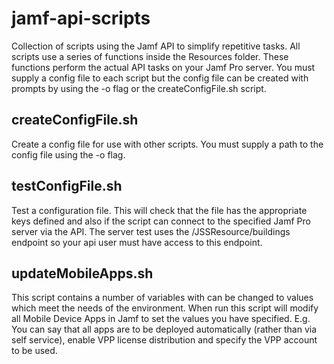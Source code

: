 # jamf-api-scripts

Collection of scripts using the Jamf API to simplify repetitive tasks. All scripts use a series of functions inside the Resources folder. These functions perform the actual API tasks on your Jamf Pro server. You must supply a config file to each script but the config file can be created with prompts by using the -o flag or the createConfigFile.sh script.

## createConfigFile.sh
Create a config file for use with other scripts. You must supply a path to the config file using the -o flag.

## testConfigFile.sh
Test a configuration file. This will check that the file has the appropriate keys defined and also if the script can connect to the specified Jamf Pro server via the API. The server test uses the /JSSResource/buildings endpoint so your api user must have access to this endpoint.

## updateMobileApps.sh
This script contains a number of variables with can be changed to values which meet the needs of the environment. When run this script will modify all Mobile Device Apps in Jamf to set the values you have specified. E.g. You can say that all apps are to be deployed automatically (rather than via self service), enable VPP license distribution and specify the VPP account to be used.